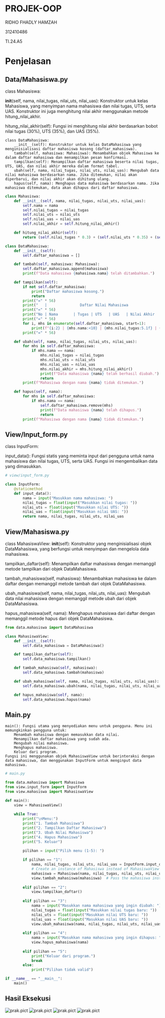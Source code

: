 # PROJEK-OOP

RIDHO FHADLY HAMZAH

312410486

TI.24.A5

# Penjelasan
## Data/Mahasiswa.py

class Mahasiswa:

__init__(self, nama, nilai_tugas, nilai_uts, nilai_uas): Konstruktor untuk kelas Mahasiswa, yang menyimpan nama mahasiswa dan nilai tugas, UTS, serta UAS. Konstruktor ini juga menghitung nilai akhir menggunakan metode hitung_nilai_akhir.

hitung_nilai_akhir(self): Fungsi ini menghitung nilai akhir berdasarkan bobot nilai tugas (30%), UTS (35%), dan UAS (35%).

    class DataMahasiswa:
        __init__(self): Konstruktor untuk kelas DataMahasiswa yang menginisialisasi daftar mahasiswa kosong (daftar_mahasiswa).
        tambah(self, mahasiswa: Mahasiswa): Menambahkan objek Mahasiswa ke dalam daftar mahasiswa dan menampilkan pesan konfirmasi.
        tampilkan(self): Menampilkan daftar mahasiswa beserta nilai tugas, UTS, UAS, dan nilai akhir mereka dalam format tabel.
        ubah(self, nama, nilai_tugas, nilai_uts, nilai_uas): Mengubah data nilai mahasiswa berdasarkan nama. Jika ditemukan, nilai akan diperbarui, dan nilai akhir akan dihitung ulang.
        hapus(self, nama): Menghapus data mahasiswa berdasarkan nama. Jika mahasiswa ditemukan, data akan dihapus dari daftar mahasiswa.
```python
class Mahasiswa:
    def __init__(self, nama, nilai_tugas, nilai_uts, nilai_uas):
        self.nama = nama
        self.nilai_tugas = nilai_tugas
        self.nilai_uts = nilai_uts
        self.nilai_uas = nilai_uas
        self.nilai_akhir = self.hitung_nilai_akhir()

    def hitung_nilai_akhir(self):
        return (self.nilai_tugas * 0.3) + (self.nilai_uts * 0.35) + (self.nilai_uas * 0.35)

class DataMahasiswa:
    def __init__(self):
        self.daftar_mahasiswa = []

    def tambah(self, mahasiswa: Mahasiswa):
        self.daftar_mahasiswa.append(mahasiswa)
        print(f"Data mahasiswa {mahasiswa.nama} telah ditambahkan.")

    def tampilkan(self):
        if not self.daftar_mahasiswa:
            print("Daftar mahasiswa kosong.")
            return
        print("=" * 56)
        print("   |               Daftar Nilai Mahasiswa              |")
        print("=" * 56)
        print("No | Nama       | Tugas | UTS   | UAS   | Nilai Akhir  |")
        print("=" * 56)
        for i, mhs in enumerate(self.daftar_mahasiswa, start=1):
            print(f"{i:2} | {mhs.nama:<10} | {mhs.nilai_tugas:5.1f} | {mhs.nilai_uts:5.1f} | {mhs.nilai_uas:5.1f} | {mhs.nilai_akhir:5.1f}        |")
        print("=" * 56)

    def ubah(self, nama, nilai_tugas, nilai_uts, nilai_uas):
        for mhs in self.daftar_mahasiswa:
            if mhs.nama == nama:
                mhs.nilai_tugas = nilai_tugas
                mhs.nilai_uts = nilai_uts
                mhs.nilai_uas = nilai_uas
                mhs.nilai_akhir = mhs.hitung_nilai_akhir()
                print(f"Data mahasiswa {nama} telah berhasil diubah.")
                return
        print(f"Mahasiswa dengan nama {nama} tidak ditemukan.")

    def hapus(self, nama):
        for mhs in self.daftar_mahasiswa:
            if mhs.nama == nama:
                self.daftar_mahasiswa.remove(mhs)
                print(f"Data mahasiswa {nama} telah dihapus.")
                return
        print(f"Mahasiswa dengan nama {nama} tidak ditemukan.")
```
## View/Input_form.py
class InputForm:

input_data(): Fungsi statis yang meminta input dari pengguna untuk nama mahasiswa dan nilai tugas, UTS, serta UAS. Fungsi ini mengembalikan data yang dimasukkan.
```python
# view/input_form.py

class InputForm:
    @staticmethod
    def input_data():
        nama = input("Masukkan nama mahasiswa: ")
        nilai_tugas = float(input("Masukkan nilai tugas: "))
        nilai_uts = float(input("Masukkan nilai UTS: "))
        nilai_uas = float(input("Masukkan nilai UAS: "))
        return nama, nilai_tugas, nilai_uts, nilai_uas
```
 ## View/Mahasiswa.py
   class MahasiswaView:
   __init__(self): Konstruktor yang menginisialisasi objek DataMahasiswa, yang berfungsi untuk menyimpan dan mengelola data mahasiswa.

   tampilkan_daftar(self): Menampilkan daftar mahasiswa dengan memanggil metode tampilkan dari objek DataMahasiswa.

   tambah_mahasiswa(self, mahasiswa): Menambahkan mahasiswa ke dalam daftar dengan memanggil metode tambah dari objek DataMahasiswa.

   ubah_mahasiswa(self, nama, nilai_tugas, nilai_uts, nilai_uas): Mengubah data nilai mahasiswa dengan memanggil metode ubah dari objek DataMahasiswa.

   hapus_mahasiswa(self, nama): Menghapus mahasiswa dari daftar dengan memanggil metode hapus dari objek DataMahasiswa.
```python
from data.mahasiswa import DataMahasiswa

class MahasiswaView:
    def __init__(self):
        self.data_mahasiswa = DataMahasiswa()

    def tampilkan_daftar(self):
        self.data_mahasiswa.tampilkan()

    def tambah_mahasiswa(self, mahasiswa):
        self.data_mahasiswa.tambah(mahasiswa)

    def ubah_mahasiswa(self, nama, nilai_tugas, nilai_uts, nilai_uas):
        self.data_mahasiswa.ubah(nama, nilai_tugas, nilai_uts, nilai_uas)

    def hapus_mahasiswa(self, nama):
        self.data_mahasiswa.hapus(nama)
```
## Main.py

    main(): Fungsi utama yang menyediakan menu untuk pengguna. Menu ini memungkinkan pengguna untuk:
        Menambah mahasiswa dengan memasukkan data nilai.
        Menampilkan daftar mahasiswa yang sudah ada.
        Mengubah nilai mahasiswa.
        Menghapus mahasiswa.
        Keluar dari program.
    Fungsi ini menggunakan objek MahasiswaView untuk berinteraksi dengan data mahasiswa, dan menggunakan InputForm untuk menginput data mahasiswa.
```python
# main.py

from data.mahasiswa import Mahasiswa
from view.input_form import InputForm
from view.mahasiswa import MahasiswaView

def main():
    view = MahasiswaView()
    
    while True:
        print("\nMenu:")
        print("1. Tambah Mahasiswa")
        print("2. Tampilkan Daftar Mahasiswa")
        print("3. Ubah Nilai Mahasiswa")
        print("4. Hapus Mahasiswa")
        print("5. Keluar")
        
        pilihan = input("Pilih menu (1-5): ")

        if pilihan == "1":
            nama, nilai_tugas, nilai_uts, nilai_uas = InputForm.input_data()
            # Create an instance of Mahasiswa instead of MahasiswaView
            mahasiswa = Mahasiswa(nama, nilai_tugas, nilai_uts, nilai_uas)
            view.tambah_mahasiswa(mahasiswa)  # Pass the mahasiswa instance
        
        elif pilihan == "2":
            view.tampilkan_daftar()
        
        elif pilihan == "3":
            nama = input("Masukkan nama mahasiswa yang ingin diubah: ")
            nilai_tugas = float(input("Masukkan nilai tugas baru: "))
            nilai_uts = float(input("Masukkan nilai UTS baru: "))
            nilai_uas = float(input("Masukkan nilai UAS baru: "))
            view.ubah_mahasiswa(nama, nilai_tugas, nilai_uts, nilai_uas)
        
        elif pilihan == "4":
            nama = input("Masukkan nama mahasiswa yang ingin dihapus: ")
            view.hapus_mahasiswa(nama)
        
        elif pilihan == "5":
            print("Keluar dari program.")
            break
        else:
            print("Pilihan tidak valid")

if __name__ == "__main__":
    main()

```
## Hasil Eksekusi
![prak.pict](https://github.com/Nakii-ru/prak.pict/blob/main/Screenshot%202024-12-11%20154937.png?raw=true)
![prak.pict](https://github.com/Nakii-ru/prak.pict/blob/main/Screenshot%202024-12-11%20155035.png?raw=true)
![prak.pict](https://github.com/Nakii-ru/prak.pict/blob/main/Screenshot%202024-12-11%20155115.png?raw=true)
![prak.pict](https://github.com/Nakii-ru/prak.pict/blob/main/Screenshot%202024-12-11%20155126.png?raw=true)

